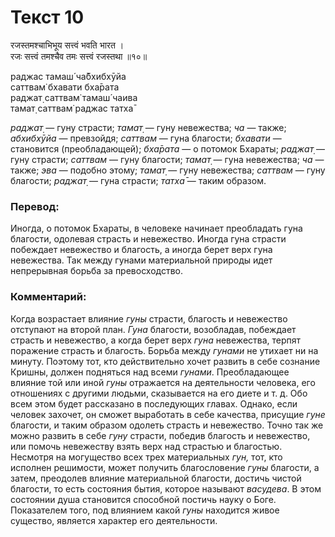 # Текст 10

रजस्तमश्चाभिभूय सत्त्वं भवति भारत ।  
रजः सत्त्वं तमश्चैव तमः सत्त्वं रजस्तथा ॥१०॥

раджас тамаш́ ча̄бхибхӯйа  
саттвам̇ бхавати бха̄рата  
раджат̣ саттвам̇ тамаш́ чаива  
тамат̣ саттвам̇ раджас татха̄

_раджат̣_ — гуну страсти; _тамат̣_ — гуну невежества; _ча_ — также; _абхибхӯйа_ — превзойдя; _саттвам_ — гуна благости; _бхавати_ — становится (преобладающей); _бха̄рата_ — о потомок Бхараты; _раджат̣_ — гуну страсти; _саттвам_ — гуну благости; _тамат̣_ — гуна невежества; _ча_ — также; _эва_ — подобно этому; _тамат̣_ — гуну невежества; _саттвам_ — гуну благости; _раджат̣_ — гуна страсти; _татха̄_ — таким образом.

### Перевод:

Иногда, о потомок Бхараты, в человеке начинает преобладать гуна благости, одолевая страсть и невежество. Иногда гуна страсти побеждает невежество и благость, а иногда берет верх гуна невежества. Так между гунами материальной природы идет непрерывная борьба за превосходство.

### Комментарий:

Когда возрастает влияние _гуны_ страсти, благость и невежество отступают на второй план. _Гуна_ благости, возобладав, побеждает страсть и невежество, а когда берет верх _гуна_ невежества, терпят поражение страсть и благость. Борьба между _гунами_ не утихает ни на минуту. Поэтому тот, кто действительно хочет развить в себе сознание Кришны, должен подняться над всеми _гунами_. Преобладающее влияние той или иной _гуны_ отражается на деятельности человека, его отношениях с другими людьми, сказывается на его диете и т. д. Обо всем этом будет рассказано в последующих главах. Однако, если человек захочет, он сможет выработать в себе качества, присущие _гуне_ благости, и таким образом одолеть страсть и невежество. Точно так же можно развить в себе _гуну_ страсти, победив благость и невежество, или помочь невежеству взять верх над страстью и благостью. Несмотря на могущество всех трех материальных _гун,_ тот, кто исполнен решимости, может получить благословение _гуны_ благости, а затем, преодолев влияние материальной благости, достичь чистой благости, то есть состояния бытия, которое называют _васудева_. В этом состоянии душа становится способной постичь науку о Боге. Показателем того, под влиянием какой _гуны_ находится живое существо, является характер его деятельности.